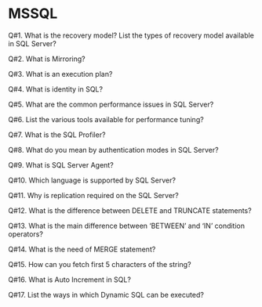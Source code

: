 # MSSQL
Q#1. What is the recovery model? List the types of recovery model available in SQL Server?

Q#2. What is Mirroring?

Q#3. What is an execution plan?

Q#4. What is identity in SQL?

Q#5. What are the common performance issues in SQL Server?

Q#6. List the various tools available for performance tuning?

Q#7. What is the SQL Profiler?

Q#8. What do you mean by authentication modes in SQL Server?

Q#9. What is SQL Server Agent?

Q#10. Which language is supported by SQL Server?

Q#11. Why is replication required on the SQL Server?

Q#12. What is the difference between DELETE and TRUNCATE statements?

Q#13. What is the main difference between ‘BETWEEN’ and ‘IN’ condition operators?

Q#14. What is the need of MERGE statement?

Q#15. How can you fetch first 5 characters of the string?

Q#16. What is Auto Increment in SQL?

Q#17. List the ways in which  Dynamic SQL can be executed?

